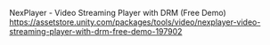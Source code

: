 NexPlayer - Video Streaming Player with DRM (Free Demo)
https://assetstore.unity.com/packages/tools/video/nexplayer-video-streaming-player-with-drm-free-demo-197902
